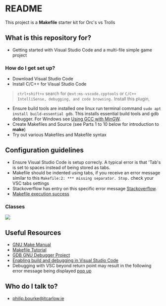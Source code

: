 # README #
This project is a **Makefile** starter kit for Orc's vs Trolls

## What is this repository for? ##
* Getting started with Visual Studio Code and a multi-file simple game project
### How do I get set up? ###
* Download Visual Studio Code
* Install C/C++ for Visual Studio Code
> `ctrl+shift+x`
search for `@ext:ms-vscode.cpptools` or `C/C++ IntelliSense, debugging, and code browsing.`
Install this plugin,
* Ensure build tools are installed one linux run terminal command `sudo apt install build-essential gdb`. This installs essential build tools and gdb debugger. For Windows see [Using GCC with MinGW](https://code.visualstudio.com/docs/cpp/config-mingw).
* Create Makefiles and Source (see Parts 1 to 10 below for introduction to **make**)
* Try out various Makefiles and Makefile syntax

## Configuration guidelines ##
* Ensure Visual Studio Code is setup correcly. A typical error is that 'Tab's is set to spaces instead of being stored as tabs.
* Makefile should be indented using tabs, if you receive an error message similar to this `Makefile:2: *** missing separator. Stop.` check your VSC tabs settings
* Stackoverflow has entry on this specific error message [Stackoverflow](https://stackoverflow.com/questions/23927212/makefile2-missing-separator-stop).
*  [Makefile execution success](./images/MakeFileSuccess.png)

### Classes

[![](https://mermaid.ink/img/pako:eNp9UcFqwzAM_RXhSxJoYeewHUY2dhqDbUdfFEdeTB27yM5K6frvs93QwDbmi6X3nqSHdBLKDyRaoSyG8GDwg3GSzvlIIMULqyoAugHe2Vub4iecCOrexxG8hsNo1AjIBFXnnWLCVNblThSqRoqlkfYM3YiMKhKntvd9iDm5SLNMujJ_VUkH6a1Ft1_bLSQ7f-LF3A-mBW3Nvm5-wZ-G44wWDmh3_9DaHuvm7ma1loafLuoemcm-ppm5_rxKio9FFHF2sfBiIybiCc2Q1lxYKeJIE0nRpnAgjbONeQtZinP0b0enRBt5po2Y90Na6nIY0Wq04Yo-DiZ6voJU0uflnvk7fwOMPaL3?type=png)](https://mermaid-js.github.io/mermaid-live-editor/edit#pako:eNp9UcFqwzAM_RXhSxJoYeewHUY2dhqDbUdfFEdeTB27yM5K6frvs93QwDbmi6X3nqSHdBLKDyRaoSyG8GDwg3GSzvlIIMULqyoAugHe2Vub4iecCOrexxG8hsNo1AjIBFXnnWLCVNblThSqRoqlkfYM3YiMKhKntvd9iDm5SLNMujJ_VUkH6a1Ft1_bLSQ7f-LF3A-mBW3Nvm5-wZ-G44wWDmh3_9DaHuvm7ma1loafLuoemcm-ppm5_rxKio9FFHF2sfBiIybiCc2Q1lxYKeJIE0nRpnAgjbONeQtZinP0b0enRBt5po2Y90Na6nIY0Wq04Yo-DiZ6voJU0uflnvk7fwOMPaL3)


## Useful Resources ##
* [GNU Make Manual](http://www.gnu.org/software/make/manual/make.html)
* [Makefile Tutorial](https://makefiletutorial.com/)
* [GDB GNU Debugger Project](https://www.gnu.org/software/gdb/)
* [Enabling build and debugging in Visual Studio Code](https://dev.to/talhabalaj/setup-visual-studio-code-for-multi-file-c-projects-1jpi)
* Debugging with VSC beyond return point may result in the following error message being displayed [pop up](https://github.com/Microsoft/vscode-cpptools/issues/1123)

## Who do I talk to? ##
* philip.bourke@itcarlow.ie